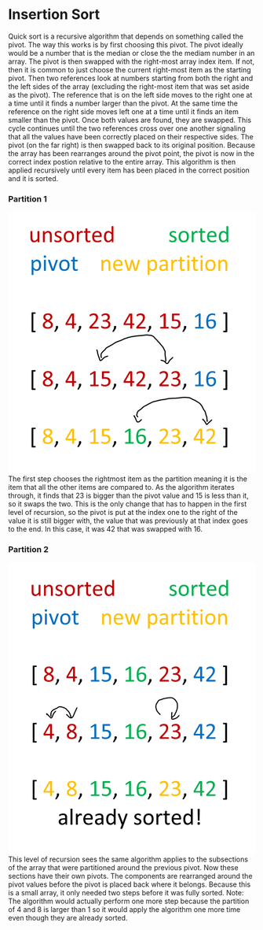 # Insertion Sort

Quick sort is a recursive algorithm that depends on something called the pivot. The way this works is by first choosing this pivot. The pivot ideally would be a number that is the median or close the the mediam number in an array. The pivot is then swapped with the right-most array index item. If not, then it is common to just choose the current right-most item as the starting pivot. Then two references look at numbers starting from both the right and the left sides of the array (excluding the right-most item that was set aside as the pivot). The reference that is on the left side moves to the right one at a time until it finds a number larger than the pivot. At the same time the reference on the right side moves left one at a time until it finds an item smaller than the pivot. Once both values are found, they are swapped. This cycle continues until the two references cross over one another signaling that all the values have been correctly placed on their respective sides. The pivot (on the far right) is then swapped back to its original position. Because the array has been rearranges around the pivot point, the pivot is now in the correct index postion relative to the entire array. This algorithm is then applied recursively until every item has been placed in the correct position and it is sorted.

### Partition 1
![First Set of Partitions](./assets/part1.png)
The first step chooses the rightmost item as the partition meaning it is the item that all the other items are compared to. As the algorithm iterates through, it finds that 23 is bigger than the pivot value and 15 is less than it, so it swaps the two. This is the only change that has to happen in the first level of recursion, so the pivot is put at the index one to the right of the value it is still bigger with, the value that was previously at that index goes to the end. In this case, it was 42 that was swapped with 16.

### Partition 2
![Second Set of Partitions](./assets/part2.png)
This level of recursion sees the same algorithm applies to the subsections of the array that were partitioned around the previous pivot. Now these sections have their own pivots. The components are rearranged around the pivot values before the pivot is placed back where it belongs. Because this is a small array, it only needed two steps before it was fully sorted. Note: The algorithm would actually perform one more step because the partition of 4 and 8 is larger than 1 so it would apply the algorithm one more time even though they are already sorted.